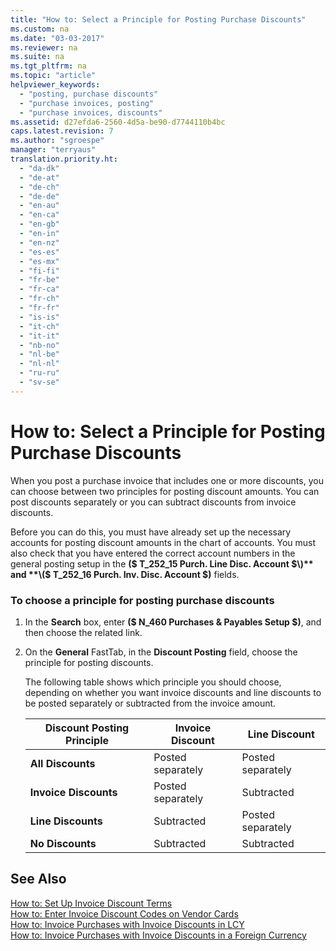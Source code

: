 ```yaml
---
title: "How to: Select a Principle for Posting Purchase Discounts"
ms.custom: na
ms.date: "03-03-2017"
ms.reviewer: na
ms.suite: na
ms.tgt_pltfrm: na
ms.topic: "article"
helpviewer_keywords: 
  - "posting, purchase discounts"
  - "purchase invoices, posting"
  - "purchase invoices, discounts"
ms.assetid: d27efda6-2560-4d5a-be90-d7744110b4bc
caps.latest.revision: 7
ms.author: "sgroespe"
manager: "terryaus"
translation.priority.ht: 
  - "da-dk"
  - "de-at"
  - "de-ch"
  - "de-de"
  - "en-au"
  - "en-ca"
  - "en-gb"
  - "en-in"
  - "en-nz"
  - "es-es"
  - "es-mx"
  - "fi-fi"
  - "fr-be"
  - "fr-ca"
  - "fr-ch"
  - "fr-fr"
  - "is-is"
  - "it-ch"
  - "it-it"
  - "nb-no"
  - "nl-be"
  - "nl-nl"
  - "ru-ru"
  - "sv-se"
---
```

# How to: Select a Principle for Posting Purchase Discounts
When you post a purchase invoice that includes one or more discounts, you can choose between two principles for posting discount amounts. You can post discounts separately or you can subtract discounts from invoice discounts.  
  
 Before you can do this, you must have already set up the necessary accounts for posting discount amounts in the chart of accounts. You must also check that you have entered the correct account numbers in the general posting setup in the **\($ T\_252\_15 Purch. Line Disc. Account $\)** and **\($ T\_252\_16 Purch. Inv. Disc. Account $\)** fields.  
  
### To choose a principle for posting purchase discounts  
  
1.  In the **Search** box, enter **\($ N\_460 Purchases & Payables Setup $\)**, and then choose the related link.  
  
2.  On the **General** FastTab, in the **Discount Posting** field, choose the principle for posting discounts.  
  
     The following table shows which principle you should choose, depending on whether you want invoice discounts and line discounts to be posted separately or subtracted from the invoice amount.  
  
    |**Discount Posting Principle**|**Invoice Discount**|**Line Discount**|  
    |------------------------------------|--------------------------|-----------------------|  
    |**All Discounts**|Posted separately|Posted separately|  
    |**Invoice Discounts**|Posted separately|Subtracted|  
    |**Line Discounts**|Subtracted|Posted separately|  
    |**No Discounts**|Subtracted|Subtracted|  
  
## See Also  
 [How to: Set Up Invoice Discount Terms](../Purchasing/how-to-set-up-invoice-discount-terms.md)   
 [How to: Enter Invoice Discount Codes on Vendor Cards](../Purchasing/how-to-enter-invoice-discount-codes-on-vendor-cards.md)   
 [How to: Invoice Purchases with Invoice Discounts in LCY](../Finance/how-to-invoice-purchases-with-invoice-discounts-in-lcy.md)   
 [How to: Invoice Purchases with Invoice Discounts in a Foreign Currency](../Finance/how-to-invoice-purchases-with-invoice-discounts-in-a-foreign-currency.md)